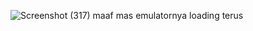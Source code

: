 ![Screenshot (317)](https://github.com/user-attachments/assets/9713655f-925d-40b3-884e-17ab7db3ded8)
maaf mas emulatornya loading terus

